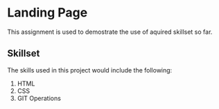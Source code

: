 # Landing Page
This assignment is used to demostrate the use of aquired skillset so far.

## Skillset
The skills used in this project would include the following:
1. HTML
2. CSS
3. GIT Operations
